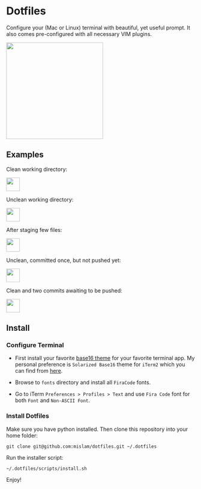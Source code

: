 # Dotfiles

Configure your (Mac or Linux) terminal with beautiful, yet useful prompt. It also comes pre-configured with all necessary VIM plugins.

<img src="https://cloud.githubusercontent.com/assets/508043/17113483/f456e47c-5278-11e6-9b08-21fc2bc34202.png" height="258">

## Examples

Clean working directory:

<img src="https://cloud.githubusercontent.com/assets/508043/17109616/babf0594-5266-11e6-8a1d-46dab4ef04c3.png" height="36">

Unclean working directory:

<img src="https://cloud.githubusercontent.com/assets/508043/17109625/c7288026-5266-11e6-80a9-a3c9bbcc7d4f.png" height="36">

After staging few files:

<img src="https://cloud.githubusercontent.com/assets/508043/17109627/c72b8406-5266-11e6-9799-1ed3742e1eda.png" height="36">

Unclean, committed once, but not pushed yet:

<img src="https://cloud.githubusercontent.com/assets/508043/17109626/c72b40ea-5266-11e6-8b8a-7bc7a9085ce5.png" height="36">

Clean and two commits awaiting to be pushed:

<img src="https://cloud.githubusercontent.com/assets/508043/17109628/c72c2d98-5266-11e6-984a-d2409d22aa83.png" height="36">

## Install

### Configure Terminal

- First install your favorite [base16 theme](https://chriskempson.github.io/base16/) for your favorite terminal app. My personal preference is `Solarized Base16` theme for `iTerm2` which you can find from [here](https://github.com/chriskempson/base16-iterm2).

- Browse to `fonts` directory and install all `FiraCode` fonts.

- Go to iTerm `Preferences > Profiles > Text` and use `Fira Code` font for both `Font` and `Non-ASCII Font`.

### Install Dotfiles

Make sure you have python installed. Then clone this repository into your home folder:

	git clone git@github.com:mislam/dotfiles.git ~/.dotfiles

Run the installer script:

	~/.dotfiles/scripts/install.sh

Enjoy!
